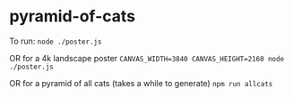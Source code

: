 # pyramid-of-cats

To run: 
`node ./poster.js`

OR for a 4k landscape poster
`CANVAS_WIDTH=3840 CANVAS_HEIGHT=2160 node ./poster.js`

OR for a pyramid of all cats (takes a while to generate)
`npm run allcats`
